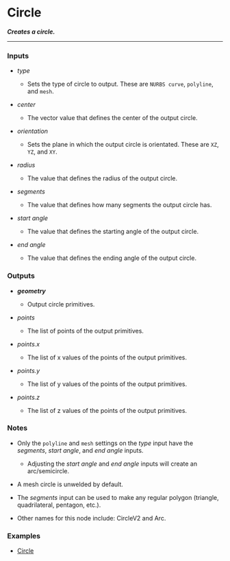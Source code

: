# Circle

**_Creates a circle._**

---


### Inputs

* _type_

  * Sets the type of circle to output. These are `NURBS curve`, `polyline`, and `mesh`.

* _center_

  * The vector value that defines the center of the output circle.

* _orientation_

  * Sets the plane in which the output circle is orientated. These are `XZ`, `YZ`, and `XY`.

* _radius_

  * The value that defines the radius of the output circle.

* _segments_

  * The value that defines how many segments the output circle has.

* _start angle_

  * The value that defines the starting angle of the output circle.

* _end angle_

  * The value that defines the ending angle of the output circle.


### Outputs

* **_geometry_**

  * Output circle primitives.

* _points_

  * The list of points of the output primitives.

* _points.x_

  * The list of x values of the points of the output primitives.

* _points.y_

  * The list of y values of the points of the output primitives.

* _points.z_

  * The list of z values of the points of the output primitives.


### Notes

* Only the `polyline` and `mesh` settings on the _type_ input have the _segments_, _start angle_, and _end angle_ inputs.
    * Adjusting the _start angle_ and _end angle_ inputs will create an arc/semicircle.

* A mesh circle is unwelded by default.

* The _segments_ input can be used to make any regular polygon (triangle, quadrilateral, pentagon, etc.).

* Other names for this node include: CircleV2 and Arc.


### Examples



* <a href="https://creator.trimble.com/graph?assetURI=whp:34803f98-fb91-4c48-a4a4-ef9ad88c8fa1&version=latest" target="_blank">Circle</a>
